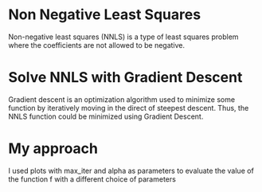 # Non Negative Least Squares

Non-negative least squares (NNLS) is a type of least squares problem where the coefficients are not allowed to be negative. 

# Solve NNLS with Gradient Descent
Gradient descent is an optimization algorithm used to minimize some function by iteratively moving in the direct of steepest descent. Thus, the NNLS function could be minimized using Gradient Descent. 

# My approach
I used plots with max_iter and alpha as parameters to evaluate the value of the function f with a different choice of parameters





